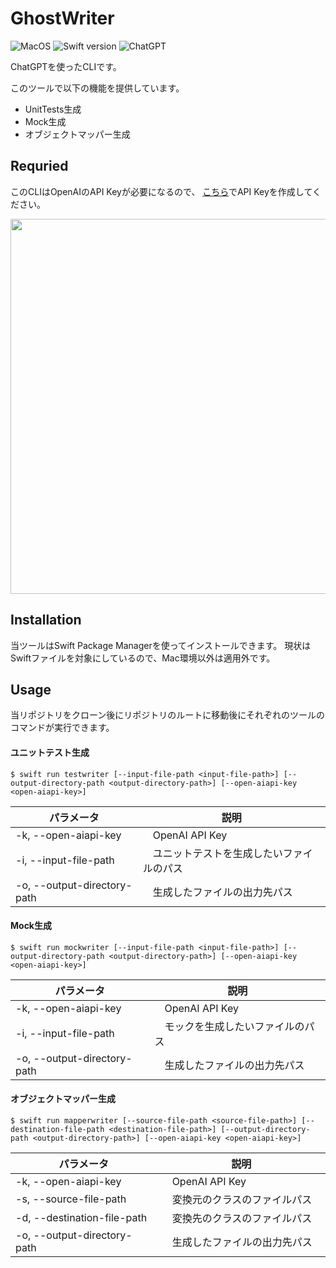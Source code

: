 # GhostWriter
![MacOS](https://img.shields.io/badge/macOS-13.0-000000?style=flat&logo=apple)
![Swift version](https://img.shields.io/badge/Swift-5.7-f05138?style=flat&logo=swift)
![ChatGPT](https://img.shields.io/badge/ChatGPT-3.5_turbo-000000?style=flat)

ChatGPTを使ったCLIです。

このツールで以下の機能を提供しています。

- UnitTests生成
- Mock生成
- オブジェクトマッパー生成

## Requried

このCLIはOpenAIのAPI Keyが必要になるので、
[こちら](https://platform.openai.com/account/api-keys)でAPI Keyを作成してください。

<img width=600 src='https://user-images.githubusercontent.com/86991723/231377992-62e49560-065b-433d-a77e-197bbeff1da1.png' />

## Installation

当ツールはSwift Package Managerを使ってインストールできます。
現状はSwiftファイルを対象にしているので、Mac環境以外は適用外です。

## Usage

当リポジトリをクローン後にリポジトリのルートに移動後にそれぞれのツールのコマンドが実行できます。 

#### ユニットテスト生成

```
$ swift run testwriter [--input-file-path <input-file-path>] [--output-directory-path <output-directory-path>] [--open-aiapi-key <open-aiapi-key>]
```

| パラメータ | 説明 |
|---|---|
| -k, --open-aiapi-key |　OpenAI API Key　|
| -i, --input-file-path |　ユニットテストを生成したいファイルのパス　|
| -o, --output-directory-path |　生成したファイルの出力先パス　|

#### Mock生成

```
$ swift run mockwriter [--input-file-path <input-file-path>] [--output-directory-path <output-directory-path>] [--open-aiapi-key <open-aiapi-key>]
```

| パラメータ | 説明 |
|---|---|
| -k, --open-aiapi-key |　OpenAI API Key　|
| -i, --input-file-path |　モックを生成したいファイルのパス　|
| -o, --output-directory-path |　生成したファイルの出力先パス　|

#### オブジェクトマッパー生成

```
$ swift run mapperwriter [--source-file-path <source-file-path>] [--destination-file-path <destination-file-path>] [--output-directory-path <output-directory-path>] [--open-aiapi-key <open-aiapi-key>]
```

| パラメータ | 説明 |
|---|---|
| -k, --open-aiapi-key |　OpenAI API Key　|
| -s, --source-file-path |　変換元のクラスのファイルパス　|
| -d, --destination-file-path |　変換先のクラスのファイルパス　|
| -o, --output-directory-path |　生成したファイルの出力先パス　|

